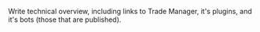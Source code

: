 Write technical overview, including links to Trade Manager, it's plugins, and it's bots (those that are published).